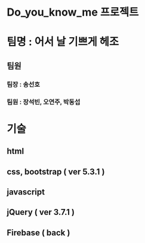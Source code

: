 # Do_you_know_me 프로젝트

# 팀명 : 어서 날 기쁘게 헤조

## 팀원

### 팀장 : 송선호
### 팀원 : 장석빈, 오연주, 박동섭

# 기술
## html
## css, bootstrap ( ver 5.3.1 )
## javascript
## jQuery ( ver 3.7.1 )
## Firebase ( back )

